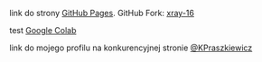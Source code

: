 link do strony [GitHub Pages](https://kpraszkiewicz.github.io/).
GitHub Fork: [xray-16](https://github.com/KPraszkiewicz/xray-16)

test [Google Colab](https://gist.github.com/KPraszkiewicz/ea2a13880d410771fcae1d49b3b1424b)

link do mojego profilu na konkurencyjnej stronie [@KPraszkiewicz](https://gitlab.com/KPraszkiewicz)
